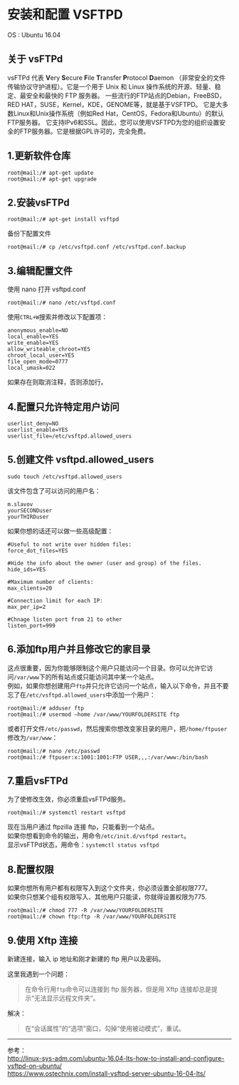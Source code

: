 # 安装和配置 VSFTPD

OS : Ubuntu 16.04

## 关于 vsFTPd
vsFTPd 代表 **V**ery **S**ecure **F**ile **T**ransfer **P**rotocol **D**aemon （非常安全的文件传输协议守护进程）。它是一个用于 Unix 和 Linux 操作系统的开源、轻量、稳定、最安全和最快的 FTP 服务器。
一些流行的FTP站点的Debian，FreeBSD，RED HAT，SUSE，Kernel，KDE，GENOME等，就是基于VSFTPD。
它是大多数Linux和Unix操作系统（例如Red Hat，CentOS，Fedora和Ubuntu）的默认FTP服务器。
它支持IPv6和SSL。因此，您可以使用VSFTPD为您的组织设置安全的FTP服务器。它是根据GPL许可的，完全免费。


## 1.更新软件仓库
```
root@mail:/# apt-get update
root@mail:/# apt-get upgrade
```

## 2.安装vsFTPd
```
root@mail:/# apt-get install vsftpd
```
备份下配置文件
```
root@mail:/# cp /etc/vsftpd.conf /etc/vsftpd.conf.backup
```

## 3.编辑配置文件
使用 nano 打开 vsftpd.conf
```
root@mail:/# nano /etc/vsftpd.conf
```
使用```CTRL+W```搜索并修改以下配置项：  
```
anonymous_enable=NO
local_enable=YES
write_enable=YES
allow_writeable_chroot=YES
chroot_local_user=YES
file_open_mode=0777
local_umask=022
```
如果存在则取消注释，否则添加行。  

## 4.配置只允许特定用户访问
```
userlist_deny=NO
userlist_enable=YES
userlist_file=/etc/vsftpd.allowed_users
```

## 5.创建文件 vsftpd.allowed_users
```
sudo touch /etc/vsftpd.allowed_users
```
该文件包含了可以访问的用户名：
```
m.slavov
yourSECONDuser
yourTHIRDuser
```

如果你想的话还可以做一些高级配置：
```
#Useful to not write over hidden files:
force_dot_files=YES

#Hide the info about the owner (user and group) of the files.
hide_ids=YES

#Maximum number of clients:
max_clients=20

#Connection limit for each IP:
max_per_ip=2

#Chnage listen port from 21 to other
listen_port=999
```

## 6.添加ftp用户并且修改它的家目录
这点很重要，因为你能够限制这个用户只能访问一个目录。你可以允许它访问`/var/www`下的所有站点或只能访问其中某一个站点。  
例如，如果你想创建用户`ftp`并只允许它访问一个站点，输入以下命令，并且不要忘了在`/etc/vsftpd.allowed_users`中添加一个用户：
```
root@mail:/# adduser ftp
root@mail:/# usermod –home /var/www/YOURFOLDERSITE ftp
```
或者打开文件`/etc/passwd`，然后搜索你想改变家目录的用户，把`/home/ftpuser`修改为`/var/www`：
```
root@mail:/# nano /etc/passwd
root@mail:/# ftpuser:x:1001:1001:FTP USER,,,:/var/www:/bin/bash
```

## 7.重启vsFTPd
为了使修改生效，你必须重启vsFTPd服务。
```
root@mail:/# systemctl restart vsftpd
```
现在当用户通过 ftpzilla 连接 ftp，只能看到一个站点。   
如果你想看到命令的输出，用命令`/etc/init.d/vsftpd restart`。  
显示vsFTPd状态，用命令：`systemctl status vsftpd`  

## 8.配置权限
如果你想所有用户都有权限写入到这个文件夹，你必须设置全部权限777。  
如果你只想某个组有权限写入、其他用户只能读，你就得设置权限为775.  
```
root@mail:/# chmod 777 -R /var/www/YOURFOLDERSITE
root@mail:/# chown ftp:ftp -R /var/www/YOURFOLDERSITE
```

## 9.使用 Xftp 连接
新建连接，输入 ip 地址和刚才新建的 ftp 用户以及密码。  

这里我遇到一个问题：
>在命令行用`ftp`命令可以连接到 ftp 服务器，但是用 Xftp 连接却总是提示“无法显示远程文件夹”。

解决：
>在“会话属性”的“选项”窗口，勾掉“使用被动模式”，重试。



----------
参考：  
http://linux-sys-adm.com/ubuntu-16.04-lts-how-to-install-and-configure-vsftpd-on-ubuntu/  
https://www.ostechnix.com/install-vsftpd-server-ubuntu-16-04-lts/  
